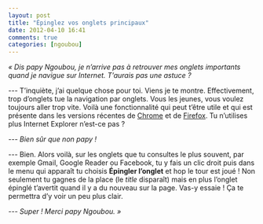 ```yaml
---
layout: post
title: "Épinglez vos onglets principaux"
date: 2012-04-10 16:41
comments: true
categories: [ngoubou]
---
```

_«&nbsp;Dis papy Ngoubou, je n’arrive pas à retrouver mes onglets importants quand je navigue sur Internet. T’aurais pas une astuce&nbsp;?_

--- T’inquiète, j’ai quelque chose pour toi. Viens je te montre. Effectivement, trop d’onglets tue la navigation par onglets. Vous les jeunes, vous voulez toujours aller trop vite. Voilà une fonctionnalité qui peut t’être utile et qui est présente dans les versions récentes de [Chrome](http://support.google.com/chrome/bin/answer.py?hl=fr&answer=95622) et de [Firefox](http://support.mozilla.org/fr/kb/que-sont-les-onglets-epingles). Tu n’utilises plus Internet Explorer n’est-ce pas&nbsp;?

_--- Bien sûr que non papy&nbsp;!_

--- Bien. Alors voilà, sur les onglets que tu consultes le plus souvent, par exemple Gmail, Google Reader ou Facebook, tu y fais un clic droit puis dans le menu qui apparaît tu choisis __Épingler l’onglet__ et hop le tour est joué&nbsp;! Non seulement tu gagnes de la place (le _title_ disparaît) mais en plus l’onglet épinglé t’avertit quand il y a du nouveau sur la page. Vas-y essaie&nbsp;! Ça te permettra d’y voir un peu plus clair.

_--- Super&nbsp;! Merci papy Ngoubou.&nbsp;»_
